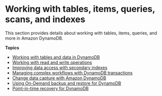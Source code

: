 # Working with tables, items, queries, scans, and indexes<a name="WorkingWithDynamo"></a>

This section provides details about working with tables, items, queries, and more in Amazon DynamoDB\.

**Topics**
+ [Working with tables and data in DynamoDB](WorkingWithTables.md)
+ [Working with read and write operations](WorkingWithReadWriteOperations.md)
+ [Improving data access with secondary indexes](SecondaryIndexes.md)
+ [Managing complex workflows with DynamoDB transactions](transactions.md)
+ [Change data capture with Amazon DynamoDB](streamsmain.md)
+ [Using On\-Demand backup and restore for DynamoDB](BackupRestore.md)
+ [Point\-in\-time recovery for DynamoDB](PointInTimeRecovery.md)